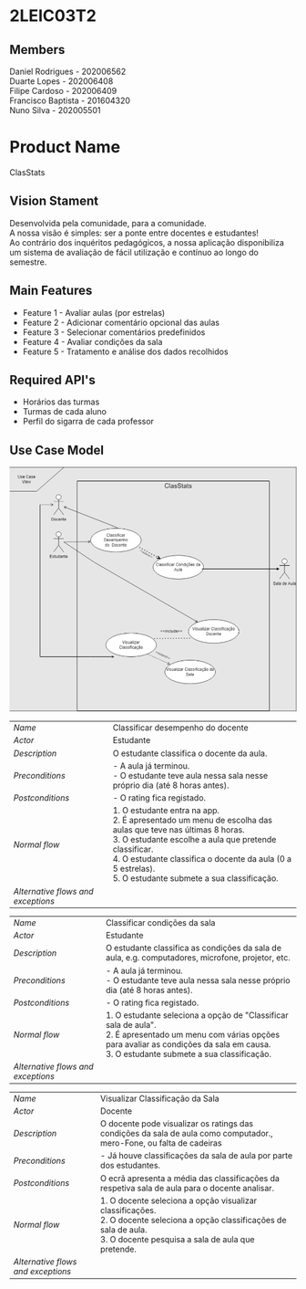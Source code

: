 # 2LEIC03T2

## Members

Daniel Rodrigues - 202006562 <br>
Duarte Lopes - 202006408 <br>
Filipe Cardoso - 202006409 <br>
Francisco Baptista - 201604320 <br>
Nuno Silva - 202005501 <br>

# Product Name
ClasStats

## Vision Stament
Desenvolvida pela comunidade, para a comunidade. <br>
A nossa visão é simples: ser a ponte entre docentes e estudantes! <br>
Ao contrário dos inquéritos pedagógicos, a nossa aplicação disponibiliza um sistema de avaliação de fácil utilização e contínuo ao longo do semestre.

## Main Features
 - Feature 1 - Avaliar aulas (por estrelas)
 - Feature 2 - Adicionar comentário opcional das aulas
 - Feature 3 - Selecionar comentários predefinidos
 - Feature 4 - Avaliar condições da sala
 - Feature 5 - Tratamento e análise dos dados recolhidos


## Required API's
- Horários das turmas
- Turmas de cada aluno
- Perfil do sigarra de cada professor


## Use Case Model

 <p align="center" justify="center">
  <img src="https://github.com/LEIC-ES-2021-22/2LEIC03T2/blob/main/images/UseCases.png"/>
</p>

|||
| --- | --- |
| *Name* | Classificar desempenho do docente |
| *Actor* |  Estudante | 
| *Description* | O estudante classifica o docente da aula. |
| *Preconditions* | - A aula já terminou. <br>  - O estudante teve aula nessa sala nesse próprio dia (até 8 horas antes). |
| *Postconditions* |  - O rating fica registado. |
| *Normal flow* | 1. O estudante entra na app.<br> 2. É apresentado um menu de escolha das aulas que teve nas últimas 8 horas.<br> 3. O estudante escolhe a aula que pretende classificar.<br> 4. O estudante classifica o docente da aula (0 a 5 estrelas).<br> 5. O estudante submete a sua classificação. |
| *Alternative flows and exceptions* |  |

|||
| --- | --- |
| *Name* | Classificar condições da sala |
| *Actor* |  Estudante | 
| *Description* | O estudante classifica as condições da sala de aula, e.g. computadores, microfone, projetor, etc. |
| *Preconditions* | - A aula já terminou. <br>  - O estudante teve aula nessa sala nesse próprio dia (até 8 horas antes). |
| *Postconditions* |  - O rating fica registado. |
| *Normal flow* | 1. O estudante seleciona a opção de "Classificar sala de aula".<br> 2. É apresentado um menu com várias opções para avaliar as condições da sala em causa.<br> 3. O estudante submete a sua classificação. |
| *Alternative flows and exceptions* |  |

|||
| --- | --- |
| *Name* | Visualizar Classificação da Sala |
| *Actor* |  Docente | 
| *Description* | O docente pode visualizar os ratings das condições da sala de aula como computador., mero-Fone, ou falta de cadeiras |
| *Preconditions* | - Já houve classificações da sala de aula por parte dos estudantes. |
| *Postconditions* |  O ecrã apresenta a média das classificações da respetiva sala de aula para o docente analisar. |
| *Normal flow* | 1. O docente seleciona a opção visualizar classificações.<br> 2. O docente seleciona a opção classificações de sala de aula.<br> 3. O docente pesquisa a sala de aula que pretende. |
| *Alternative flows and exceptions* |  |
